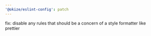 ```yaml
---
'@okize/eslint-config': patch
---
```


fix: disable any rules that should be a concern of a style formatter like prettier
